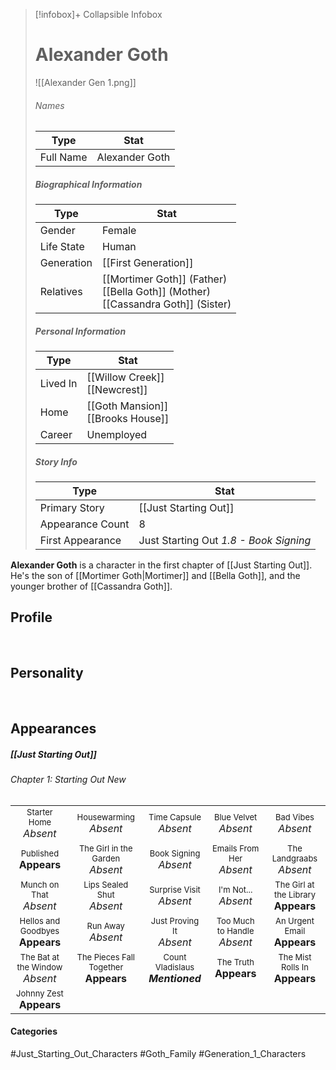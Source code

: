> [!infobox]+ Collapsible Infobox
> # Alexander Goth
> ![[Alexander Gen 1.png]] 
> ###### Names 
> | Type | Stat | 
> | ---- | ---- | 
> | Full Name | Alexander Goth | 
>
> ##### Biographical Information
> | Type | Stat | 
> | ---- | ---- | 
> | Gender | Female | 
> | Life State | Human |
> | Generation | [[First Generation]] |
> | Relatives | [[Mortimer Goth]] (Father)<br>[[Bella Goth]] (Mother)<br>[[Cassandra Goth]] (Sister)
> 
> ##### Personal Information
> | Type | Stat | 
> | ---- | ---- | 
> | Lived In |[[Willow Creek]]<br>[[Newcrest]]| 
> | Home |[[Goth Mansion]]<br>[[Brooks House]]| 
> | Career | Unemployed | 
> 
> ##### Story Info
> | Type | Stat | 
> | ---- | ---- | 
> | Primary Story | [[Just Starting Out]] | 
> | Appearance Count | 8 | 
> | First Appearance | Just Starting Out *1.8 - Book Signing*

**Alexander Goth** is a character in the first chapter of [[Just Starting Out]]. He's the son of [[Mortimer Goth|Mortimer]] and [[Bella Goth]], and the younger brother of [[Cassandra Goth]].

## Profile

<br style="clear:both; margin: 0; padding: 0" />

## Personality

<br style="clear:both; margin: 0; padding: 0" />

## Appearances
##### [[Just Starting Out]]
###### Chapter 1: Starting Out New
|                                                                      |                                                                           |                                                                       |                                                                  |                                                                          |
| -------------------------------------------------------------------- | ------------------------------------------------------------------------- | --------------------------------------------------------------------- | ---------------------------------------------------------------- | ------------------------------------------------------------------------ |
| <center><font size=2>Starter Home<br><font size=3>*Absent*           | <center><font size=2>Housewarming<br><font size=3>*Absent*                | <center><font size=2>Time Capsule<br><font size=3>*Absent*            | <center><font size=2>Blue Velvet<br><font size=3>*Absent*        | <center><font size=2>Bad Vibes<br><font size=3>*Absent*                  |
| <center><font size=2>Published<br><font size=3>**Appears**           | <center><font size=2>The Girl in the Garden<br><font size=3>*Absent*      | <center><font size=2>Book Signing<br><font size=3>*Absent*            | <center><font size=2>Emails From Her<br><font size=3>*Absent*    | <center><font size=2>The Landgraabs<br><font size=3>*Absent*             |
| <center><font size=2>Munch on That<br><font size=3>*Absent*          | <center><font size=2>Lips Sealed Shut<br><font size=3>*Absent*            | <center><font size=2>Surprise Visit<br><font size=3>*Absent*          | <center><font size=2>I'm Not...<br><font size=3>*Absent*         | <center><font size=2>The Girl at the Library<br><font size=3>**Appears** |
| <center><font size=2>Hellos and Goodbyes<br><font size=3>**Appears** | <center><font size=2>Run Away<br><font size=3>*Absent*                    | <center><font size=2>Just Proving It<br><font size=3>*Absent*         | <center><font size=2>Too Much to Handle<br><font size=3>*Absent* | <center><font size=2>An Urgent Email<br><font size=3>**Appears**         |
| <center><font size=2>The Bat at the Window<br><font size=3>*Absent*  | <center><font size=2>The Pieces Fall Together<br><font size=3>**Appears** | <center><font size=2>Count Vladislaus<br><font size=3>***Mentioned*** | <center><font size=2>The Truth<br><font size=3>**Appears**       | <center><font size=2>The Mist Rolls In<br><font size=3>**Appears**       |
| <center><font size=2>Johnny Zest<br><font size=3>**Appears**         |                                                                           |                                                                       |                                                                  |                                                                          |

#### Categories
#Just_Starting_Out_Characters #Goth_Family #Generation_1_Characters